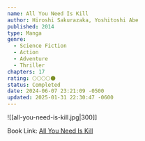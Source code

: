 ```yaml
---
name: All You Need Is Kill
author: Hiroshi Sakurazaka, Yoshitoshi Abe
published: 2014
type: Manga
genre:
  - Science Fiction
  - Action
  - Adventure
  - Thriller
chapters: 17
rating: 🌕🌕🌕🌕🌑
status: Completed
date: 2024-06-07 23:21:09 -0500
updated: 2025-01-31 22:30:47 -0600
---
```


![[all-you-need-is-kill.jpg|300]]

Book Link: [All You Need Is Kill](https://myanimelist.net/manga/62887/All_You_Need_Is_Kill)
